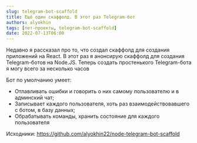 ```yaml
---
slug: telegram-bot-scaffold
title: Ещё один скаффолд. В этот раз Telegram-бот
authors: alyokhin
tags: [пет-проекты, telegram-bot-scaffold]
date: 2022-07-13T06:00
---
```


Недавно я рассказал про то, что создал скаффолд для создания приложений на React. В этот раз я анонсирую скаффолд для
создания
Telegram-ботов на Node.JS. Теперь создать простенького Telegram-бота я могу всего за несколько часов

<!--truncate-->

Бот по умолчанию умеет:

- Отлавливать ошибки и говорить о них самому пользователю и в админский чат;
- Записывает каждого пользователя, хоть раз взаимодействовавшего с ботом, в базу данных;
- Обрабатывать команды, хранить состояние для каждого пользователя

Исходники: https://github.com/alyokhin22/node-telegram-bot-scaffold
